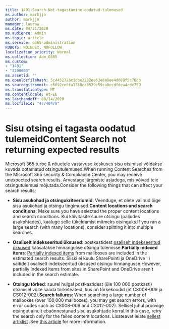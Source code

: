 ```yaml
---
title: 1491-Search-Not-tagastamine-oodatud-tulemused
ms.author: markjjo
author: markjjo
manager: lauraw
ms.date: 04/21/2020
ms.audience: Admin
ms.topic: article
ms.service: o365-administration
ROBOTS: NOINDEX, NOFOLLOW
localization_priority: Normal
ms.collection: Adm_O365
ms.custom:
- "1491"
- "3200003"
ms.assetid: ''
ms.openlocfilehash: 5c4452726c1dbe2232ee63e8a9ee4d089f5c76db
ms.sourcegitcommit: c6692ce0fa1358ec3529e59ca0ecdfdea4cdc759
ms.translationtype: MT
ms.contentlocale: et-EE
ms.lasthandoff: 09/14/2020
ms.locfileid: "47740470"
---
```

# <a name="content-search-not-returning-expected-results"></a><span data-ttu-id="fabb3-102">Sisu otsing ei tagasta oodatud tulemeid</span><span class="sxs-lookup"><span data-stu-id="fabb3-102">Content Search not returning expected results</span></span>

<span data-ttu-id="fabb3-103">Microsoft 365 turbe & nõuetele vastavuse keskuses sisu otsimisel võidakse kuvada ootamatud otsingutulemused.</span><span class="sxs-lookup"><span data-stu-id="fabb3-103">When running Content Searches from the Microsoft 365 security & Compliance Center, you may receive unexpected search results.</span></span> <span data-ttu-id="fabb3-104">Arvestage järgmiste asjadega, mis võivad teie otsingutulemusi mõjutada.</span><span class="sxs-lookup"><span data-stu-id="fabb3-104">Consider the following things that can affect your search results:</span></span>

- <span data-ttu-id="fabb3-105">**Sisu asukohad ja otsingukriteeriumid**: Veenduge, et olete valinud õige sisu asukohad ja otsingu tingimused.</span><span class="sxs-lookup"><span data-stu-id="fabb3-105">**Content locations and search conditions**: Make sure you have selected the proper content locations and search conditions.</span></span> <span data-ttu-id="fabb3-106">Kui käivitasite suure otsingu (paljudes asukohtades), kaaluge selle tükeldamist mitmeks otsinguks.</span><span class="sxs-lookup"><span data-stu-id="fabb3-106">If you ran a large search (with many locations), consider splitting it into multiple searches.</span></span>

- <span data-ttu-id="fabb3-107">**Osaliselt indekseeritud üksused**: postkastidest  [osaliselt indekseeritud üksused](https://docs.microsoft.com/microsoft-365/compliance/partially-indexed-items-in-content-search) kaasatakse hinnangulise otsingu tulemisse.</span><span class="sxs-lookup"><span data-stu-id="fabb3-107">**Partially indexed items**:  [Partially indexed items](https://docs.microsoft.com/microsoft-365/compliance/partially-indexed-items-in-content-search) from mailboxes are included in the estimated search results.</span></span> <span data-ttu-id="fabb3-108">Siiski ei kuulu SharePointi ja OneDrive ' i saitidelt osaliselt indekseeritud üksused otsingu hinnangusse.</span><span class="sxs-lookup"><span data-stu-id="fabb3-108">However, partially indexed items from sites in SharePoint and OneDrive aren't included in the search estimate.</span></span>

- <span data-ttu-id="fabb3-109">**Otsingu tõrked**: suurel hulgal postkastidest (üle 100 000 postkasti) otsimisel võite saada tõrketeateid, kus on tõrkekoodid (nt CS008-009 ja CS012-002).</span><span class="sxs-lookup"><span data-stu-id="fabb3-109">**Search failures**: When searching a large number of mailboxes (over 100,000 mailboxes), you may get search errors, with error codes such as CS008-009 and CS012-002).</span></span> <span data-ttu-id="fabb3-110">Sellisel juhul proovige otsingut ainult ebaõnnestunud sisu asukohtade korral.</span><span class="sxs-lookup"><span data-stu-id="fabb3-110">In this case, retry the search only for the failed content locations.</span></span> <span data-ttu-id="fabb3-111">Lisateavet leiate  [sellest artiklist](https://docs.microsoft.com/microsoft-365/compliance/retry-failed-content-search) .</span><span class="sxs-lookup"><span data-stu-id="fabb3-111">See  [this article](https://docs.microsoft.com/microsoft-365/compliance/retry-failed-content-search) for more information.</span></span>
